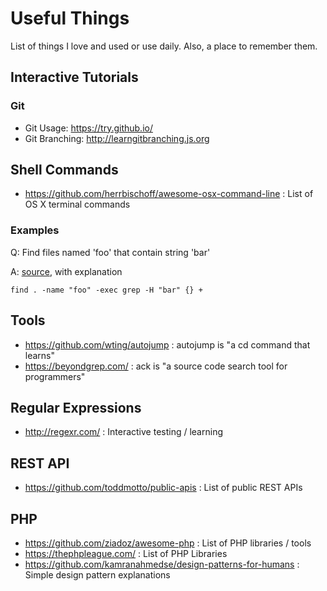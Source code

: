 # Useful Things

List of things I love and used or use daily. Also, a place to remember them.

## Interactive Tutorials
### Git
* Git Usage: <https://try.github.io/>
* Git Branching: <http://learngitbranching.js.org>

## Shell Commands
* <https://github.com/herrbischoff/awesome-osx-command-line> : List of OS X terminal commands

### Examples
Q: Find files named 'foo' that contain string 'bar'

A: [source](http://unix.stackexchange.com/a/248763), with explanation
```
find . -name "foo" -exec grep -H "bar" {} +
```
## Tools
* <https://github.com/wting/autojump> : autojump is "a cd command that learns"
* <https://beyondgrep.com/> : ack is "a source code search tool for programmers"

## Regular Expressions
* <http://regexr.com/> : Interactive testing / learning

## REST API
* <https://github.com/toddmotto/public-apis> : List of public REST APIs

## PHP
* <https://github.com/ziadoz/awesome-php> : List of PHP libraries / tools
* <https://thephpleague.com/> : List of PHP Libraries
* <https://github.com/kamranahmedse/design-patterns-for-humans> : Simple design pattern explanations

